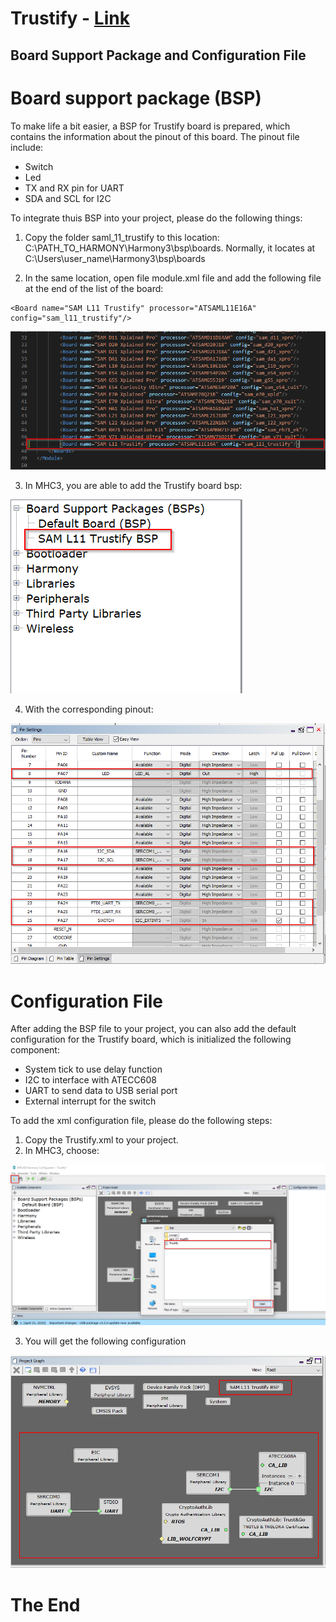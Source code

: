 **Trustify** - [Link](https://)
====================================================

**Board Support Package and Configuration File**
------------------------

# Board support package (BSP)

To make life a bit easier, a BSP for Trustify board is prepared, which contains the information about the pinout of this board. The pinout file include:

* Switch
* Led
* TX and RX pin for UART
* SDA and SCL for I2C

To integrate thuis BSP into your project, please do the following things:

1. Copy the folder saml_11_trustify to this location: C:\PATH_TO_HARMONY\Harmony3\bsp\boards. Normally, it locates at C:\Users\user_name\Harmony3\bsp\boards

2. In the same location, open file module.xml file and add the following file at the end of the list of the board: 

```
<Board name="SAM L11 Trustify" processor="ATSAML11E16A" config="sam_l11_trustify"/>
```

![add_bsp](images/add_bsp.png)

3. In MHC3, you are able to add the Trustify board bsp: 

![bsp_avail](images/bsp_avail.png)

4. With the corresponding pinout:

![bsp_pinout](images/bsp_pinout.png)

# Configuration File

After adding the BSP file to your project, you can also add the default configuration for the Trustify board, which is initialized the following component:
* System tick to use delay function
* I2C to interface with ATECC608
* UART to send data to USB serial port
* External interrupt for the switch

To add the xml configuration file, please do the following steps:

1. Copy the Trustify.xml to your project.
2. In MHC3, choose:
   
![open_conf](images/open_conf.png)

3. You will get the following configuration

![result_conf](images/result_conf.png)

# The End